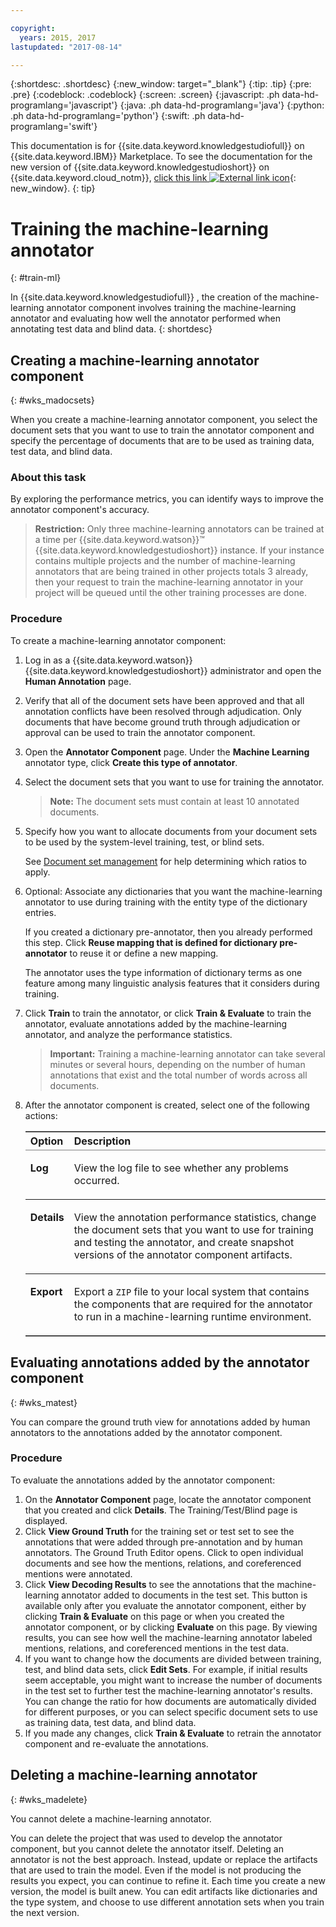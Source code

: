 ```yaml
---

copyright:
  years: 2015, 2017
lastupdated: "2017-08-14"

---
```


{:shortdesc: .shortdesc}
{:new_window: target="_blank"}
{:tip: .tip}
{:pre: .pre}
{:codeblock: .codeblock}
{:screen: .screen}
{:javascript: .ph data-hd-programlang='javascript'}
{:java: .ph data-hd-programlang='java'}
{:python: .ph data-hd-programlang='python'}
{:swift: .ph data-hd-programlang='swift'}

This documentation is for {{site.data.keyword.knowledgestudiofull}} on {{site.data.keyword.IBM}} Marketplace. To see the documentation for the new version of {{site.data.keyword.knowledgestudioshort}} on {{site.data.keyword.cloud_notm}}, [click this link ![External link icon](../../icons/launch-glyph.svg "External link icon")](https://{DomainName}/docs/services/watson-knowledge-studio/train-ml.html){: new_window}.
{: tip}

# Training the machine-learning annotator
{: #train-ml}

In {{site.data.keyword.knowledgestudiofull}} , the creation of the machine-learning annotator component involves training the machine-learning annotator and evaluating how well the annotator performed when annotating test data and blind data.
{: shortdesc}

## Creating a machine-learning annotator component
{: #wks_madocsets}

When you create a machine-learning annotator component, you select the document sets that you want to use to train the annotator component and specify the percentage of documents that are to be used as training data, test data, and blind data.

### About this task

By exploring the performance metrics, you can identify ways to improve the annotator component's accuracy.

> **Restriction:** Only three machine-learning annotators can be trained at a time per {{site.data.keyword.watson}}&trade; {{site.data.keyword.knowledgestudioshort}} instance. If your instance contains multiple projects and the number of machine-learning annotators that are being trained in other projects totals 3 already, then your request to train the machine-learning annotator in your project will be queued until the other training processes are done.

### Procedure

To create a machine-learning annotator component:

1. Log in as a {{site.data.keyword.watson}} {{site.data.keyword.knowledgestudioshort}} administrator and open the **Human Annotation** page.
1. Verify that all of the document sets have been approved and that all annotation conflicts have been resolved through adjudication. Only documents that have become ground truth through adjudication or approval can be used to train the annotator component.
1. Open the **Annotator Component** page. Under the **Machine Learning** annotator type, click **Create this type of annotator**.
1. Select the document sets that you want to use for training the annotator.

    > **Note:** The document sets must contain at least 10 annotated documents.

1. Specify how you want to allocate documents from your document sets to be used by the system-level training, test, or blind sets.

    See [Document set management](/docs/services/knowledge-studio/improve-ml.html#wks_mamanagedata) for help determining which ratios to apply.

1. Optional: Associate any dictionaries that you want the machine-learning annotator to use during training with the entity type of the dictionary entries.

    If you created a dictionary pre-annotator, then you already performed this step. Click **Reuse mapping that is defined for dictionary pre-annotator** to reuse it or define a new mapping.

    The annotator uses the type information of dictionary terms as one feature among many linguistic analysis features that it considers during training.

1. Click **Train** to train the annotator, or click **Train &amp; Evaluate** to train the annotator, evaluate annotations added by the machine-learning annotator, and analyze the performance statistics.

    > **Important:** Training a machine-learning annotator can take several minutes or several hours, depending on the number of human annotations that exist and the total number of words across all documents.

1. After the annotator component is created, select one of the following actions:

    <table border="1" frame="hsides" rules="rows" cellpadding="4" cellspacing="0" summary="Each row in this table describes one option for a choice." class="simpletable choicetable choicetableborder">
      <thead><tr><th id="d33883e137-option" valign="bottom" align="left" class="ncol thleft thbot">Option</th>
          <th id="d33883e137-desc" valign="bottom" align="left" class="ncol thleft thbot">Description</th></tr></thead>
      <tbody><tr class="strow chrow"><td valign="top" headers="d33883e137-option" id="d33883e139" class="stentry choption ncol"><p class="p wrapper"><strong>Log</strong></p></td>
          <td valign="top" headers="d33883e137-desc d33883e139" class="stentry chdesc ncol"><p class="p wrapper">View the log file to see whether any problems occurred.</p></td>
        </tr>
        <tr class="strow chrow"><td valign="top" headers="d33883e137-option" id="d33883e144" class="stentry choption ncol"><p class="p wrapper"><strong>Details</strong></p></td>
          <td valign="top" headers="d33883e137-desc d33883e144" class="stentry chdesc ncol"><p class="p wrapper">View the annotation performance statistics, change the document sets that you want to use
              for training and testing the annotator, and create snapshot versions of the annotator component
              artifacts.</p></td>
        </tr>
        <tr class="strow chrow"><td valign="top" headers="d33883e137-option" id="d33883e149" class="stentry choption ncol"><p class="p wrapper"><strong>Export</strong></p></td>
          <td valign="top" headers="d33883e137-desc d33883e149" class="stentry chdesc ncol"><p class="p wrapper">Export a <code>ZIP</code> file to your local system that contains the components
              that are required for the annotator to run in a machine-learning runtime environment.</p></td>
        </tr>
      </tbody>
    </table>

## Evaluating annotations added by the annotator component
{: #wks_matest}

You can compare the ground truth view for annotations added by human annotators to the annotations added by the annotator component.

### Procedure

To evaluate the annotations added by the annotator component:

1. On the **Annotator Component** page, locate the annotator component that you created and click **Details**. The Training/Test/Blind page is displayed.
1. Click **View Ground Truth** for the training set or test set to see the annotations that were added through pre-annotation and by human annotators. The Ground Truth Editor opens. Click to open individual documents and see how the mentions, relations, and coreferenced mentions were annotated.
1. Click **View Decoding Results** to see the annotations that the machine-learning annotator added to documents in the test set. This button is available only after you evaluate the annotator component, either by clicking **Train &amp; Evaluate** on this page or when you created the annotator component, or by clicking **Evaluate** on this page. By viewing results, you can see how well the machine-learning annotator labeled mentions, relations, and coreferenced mentions in the test data.
1. If you want to change how the documents are divided between training, test, and blind data sets, click **Edit Sets**. For example, if initial results seem acceptable, you might want to increase the number of documents in the test set to further test the machine-learning annotator's results. You can change the ratio for how documents are automatically divided for different purposes, or you can select specific document sets to use as training data, test data, and blind data.
1. If you made any changes, click **Train &amp; Evaluate** to retrain the annotator component and re-evaluate the annotations.

## Deleting a machine-learning annotator
{: #wks_madelete}

You cannot delete a machine-learning annotator.

You can delete the project that was used to develop the annotator component, but you cannot delete the annotator itself. Deleting an annotator is not the best approach. Instead, update or replace the artifacts that are used to train the model. Even if the model is not producing the results you expect, you can continue to refine it. Each time you create a new version, the model is built anew. You can edit artifacts like dictionaries and the type system, and choose to use different annotation sets when you train the next version.
